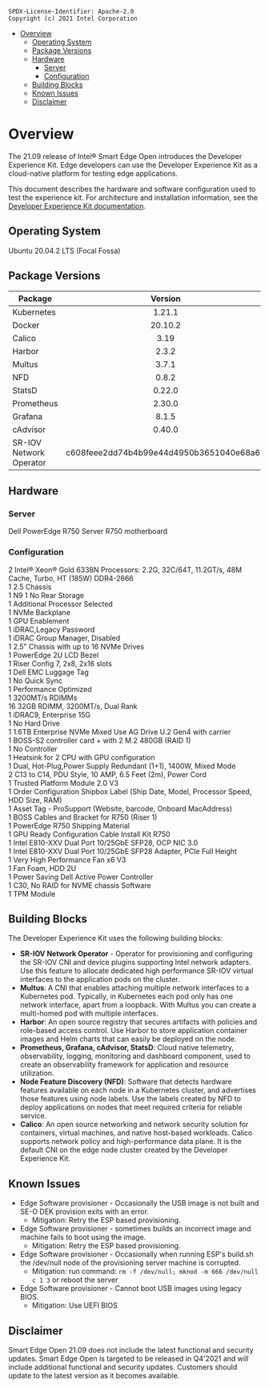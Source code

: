 ```text
SPDX-License-Identifier: Apache-2.0
Copyright (c) 2021 Intel Corporation
```
- [Overview](#overview)
  - [Operating System](#operating-system)
  - [Package Versions](#package-versions)
  - [Hardware](#hardware)
    - [Server](#server)
    - [Configuration](#configuration)
  - [Building Blocks](#building-blocks)
  - [Known Issues](#known-issues)
  - [Disclaimer](#disclaimer)

# Overview

The 21.09 release of Intel® Smart Edge Open introduces the Developer Experience Kit. Edge developers can use the Developer Experience Kit as a cloud-native platform for testing edge applications.

This document describes the hardware and software configuration used to test the experience kit. For architecture and installation information, see the [Developer Experience Kit documentation](/experience-kits/developer-experience-kit.md).

## Operating System

Ubuntu 20.04.2 LTS (Focal Fossa)

## Package Versions

 | Package     | Version           |
 | ----------- |:-----------------:|
 | Kubernetes |  1.21.1 |
 | Docker | 20.10.2 |
 | Calico | 3.19 | 
 | Harbor | 2.3.2 |
 | Multus | 3.7.1 |
 | NFD | 0.8.2 |
 | StatsD | 0.22.0 |
 | Prometheus | 2.30.0 |
 | Grafana | 8.1.5 |
 | cAdvisor | 0.40.0 |
 | SR-IOV Network Operator | c608feee2dd74b4b99e44d4950b3651040e68a65 |


## Hardware 

### Server

Dell PowerEdge R750 Server R750 motherboard 

### Configuration  

2 Intel® Xeon® Gold 6338N Processors: 2.2G, 32C/64T, 11.2GT/s, 48M Cache, Turbo, HT (185W) DDR4-2666    
1 2.5 Chassis    
1 N9
1 No Rear Storage    
1 Additional Processor Selected    
1 NVMe Backplane    
1 GPU Enablement    
1 iDRAC,Legacy Password    
1 iDRAC Group Manager, Disabled    
1 2.5" Chassis with up to 16 NVMe Drives    
1 PowerEdge 2U LCD Bezel    
1 Riser Config 7, 2x8, 2x16 slots    
1 Dell EMC Luggage Tag    
1 No Quick Sync     
1 Performance Optimized    
1 3200MT/s RDIMMs     
16 32GB RDIMM, 3200MT/s, Dual Rank    
1 iDRAC9, Enterprise 15G    
1 No Hard Drive     
1 1.6TB Enterprise NVMe Mixed Use AG Drive U.2 Gen4 with carrier     
1 BOSS-S2 controller card + with 2 M.2 480GB (RAID 1)    
1 No Controller     
1 Heatsink for 2 CPU with GPU configuration    
1 Dual, Hot-Plug,Power Supply Redundant (1+1), 1400W, Mixed Mode     
2 C13 to C14, PDU Style, 10 AMP, 6.5 Feet (2m), Power Cord     
1 Trusted Platform Module 2.0 V3     
1 Order Configuration Shipbox Label (Ship Date, Model, Processor Speed, HDD Size, RAM)      
1 Asset Tag - ProSupport (Website, barcode, Onboard MacAddress)      
1 BOSS Cables and Bracket for R750 (Riser 1)      
1 PowerEdge R750 Shipping Material     
1 GPU Ready Configuration Cable Install Kit R750      
1 Intel E810-XXV Dual Port 10/25GbE SFP28, OCP NIC 3.0    
1 Intel E810-XXV Dual Port 10/25GbE SFP28 Adapter, PCIe Full Height      
1 Very High Performance Fan x6 V3     
1 Fan Foam, HDD 2U    
1 Power Saving Dell Active Power Controller    
1 C30, No RAID for NVME chassis Software   
1 TPM Module     

## Building Blocks
The Developer Experience Kit uses the following building blocks:
- **SR-IOV Network Operator** - Operator for provisioning and configuring the SR-IOV CNI and device plugins supporting Intel network adapters. Use this feature to allocate dedicated high performance SR-IOV virtual interfaces to the application pods on the cluster. 
- **Multus**: A CNI that enables attaching multiple network interfaces to a Kubernetes pod. Typically, in Kubernetes each pod only has one network interface, apart from a loopback. With Multus you can create a multi-homed pod with multiple interfaces. 
- **Harbor**: An open source registry that secures artifacts with policies and role-based access control. Use Harbor to store application container images and Helm charts that can easily be deployed on the node. 
- **Prometheus, Grafana, cAdvisor, StatsD**: Cloud native telemetry, observability, logging, monitoring and dashboard component, used to create an observability framework for application and resource utilization. 
- **Node Feature Discovery (NFD)**: Software that detects hardware features available on each node in a Kubernetes cluster, and advertises those features using node labels. Use the labels created by NFD to deploy applications on nodes that meet required criteria for reliable service. 
- **Calico**: An open source networking and network security solution for containers, virtual machines, and native host-based workloads. Calico supports network policy and high-performance data plane. It is the default CNI on the edge node cluster created by the Developer Experience Kit. 

## Known Issues

- Edge Software provisioner - Occasionally the USB image is not built and SE-O DEK provision exits with an error. 
  - Mitigation: Retry the ESP based provisioning.
- Edge Software provisioner - sometimes builds an incorrect image and machine fails to boot using the image. 
  - Mitigation: Retry the ESP based provisioning.
- Edge Software provisioner - Occasionally when running ESP's build.sh the /dev/null node of the provisioning server machine is corrupted.
  - Mitigation: run command: `rm -f /dev/null; mknod -m 666 /dev/null c 1 3` or reboot the server
- Edge Software provisioner - Cannot boot USB images using legacy BIOS.
  - Mitigation: Use UEFI BIOS


## Disclaimer

Smart Edge Open 21.09 does not include the latest functional and security updates. Smart Edge Open is targeted to be released in Q4'2021 and will include additional functional and security updates. Customers should update to the latest version as it becomes available.